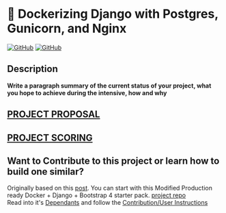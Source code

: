 <!-- <p align="center">
<strong style="color: red;">❌&nbsp;&nbsp;&nbsp;&nbsp;&nbsp;STOP: DO NOT CLONE THIS REPO &nbsp;&nbsp;&nbsp;&nbsp;&nbsp;❌</strong>
<br><b>Carefully</b> follow the instructions <a href="Docs/Instructions.md">Here</a> to ensure your contributions are tracked correctly.</p> -->

# 🐳 Dockerizing Django with Postgres, Gunicorn, and Nginx
[![GitHub](https://img.shields.io/github/forks/ChrisBarnes7404/Project_Name.svg?style=flat-square)](https://github.com/ChrisBarnes7404/Project_Name/network)
[![GitHub](https://img.shields.io/github/issues/ChrisBarnes7404/Project_name.svg?style=flat-square)](https://github.com/ChrisBarnes7404/Project_Name/issues)

## Description

**Write a paragraph summary of the current status of your project, what you hope to achieve during the intensive, how and why**

## [PROJECT PROPOSAL](Docs/Proposal.md)
## [PROJECT SCORING](Docs/Rubric-Scoring.md)
<!-- ## [TDD APPROACH](Docs/tdd.md) -->

<!-- ![image](/staticfiles/img/README.jpeg) -->

## Want to Contribute to this project or learn how to build one similar?

Originally based on this [post](https://testdriven.io/dockerizing-django-with-postgres-gunicorn-and-nginx). You can start with this Modified Production ready Docker + Django + Bootstrap 4 starter pack. [project repo](https://github.com/ChrisBarnes7404/django-on-docker)
<br>Read into it's [Dependants](Docs/Dependants.md) and follow the [Contribution/User Instructions](Docs/Instructions.md)
